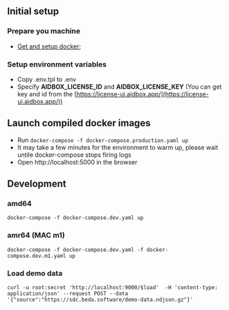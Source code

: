## Initial setup

### Prepare you machine

-   [Get and setup docker](https://docs.docker.com/get-docker/);

### Setup environment variables

-   Copy .env.tpl to .env
-   Specify **AIDBOX_LICENSE_ID** and **AIDBOX_LICENSE_KEY** (You can get key and id from the [https://license-ui.aidbox.app/](https://license-ui.aidbox.app/))

## Launch compiled docker images

-   Run `docker-compose -f docker-compose.production.yaml up`
-   It may take a few minutes for the environment to warm up, please wait untile docker-compose stops firing logs
-   Open http://localhost:5000 in the browser

## Development

### amd64

```
docker-compose -f docker-compose.dev.yaml up
```

### amr64 (MAC m1)

```
docker-compose -f docker-compose.dev.yaml -f docker-compose.dev.m1.yaml up
```

### Load demo data

```
curl -u root:secret 'http://localhost:9000/$load'  -H 'content-type: application/json' --request POST --data '{"source":"https://sdc.beda.software/demo-data.ndjson.gz"}'
```
